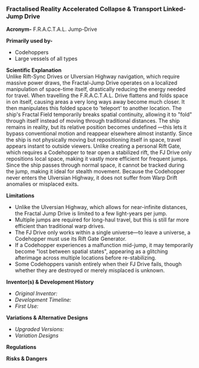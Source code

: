 ### Fractalised Reality Accelerated Collapse & Transport Linked-Jump Drive

**Acronym-** F.R.A.C.T.A.L. Jump-Drive

**Primarily used by-**

- Codehoppers
- Large vessels of all types

**Scientific Explanation**\
Unlike Rift-Sync Drives or Ulversian Highway navigation, which require massive power draws, the Fractal-Jump Drive operates on a localized manipulation of space-time itself, drastically reducing the energy needed for travel.
When travelling the F.R.A.C.T.A.L. Drive flattens and folds space in on itself, causing areas a very long ways away become much closer. It then manipulates this folded space to 'teleport' to another location.
The ship's Fractal Field temporarily breaks spatial continuity, allowing it to "fold" through itself instead of moving through traditional distances.
The ship remains in reality, but its relative position becomes undefined —this lets it bypass conventional motion and reappear elsewhere almost instantly.
Since the ship is not physically moving but repositioning itself in space, travel appears instant to outside viewers.
Unlike creating a personal Rift Gate, which requires a Codehopper to tear open a stabilized rift, the FJ Drive only repositions local space, making it vastly more efficient for frequent jumps.
Since the ship passes through normal space, it cannot be tracked during the jump, making it ideal for stealth movement.
Because the Codehopper never enters the Ulversian Highway, it does not suffer from Warp Drift anomalies or misplaced exits.

**Limitations**

- Unlike the Ulversian Highway, which allows for near-infinite distances, the Fractal Jump Drive is limited to a few light-years per jump.
- Multiple jumps are required for long-haul travel, but this is still far more efficient than traditional warp drives.
- The FJ Drive only works within a single universe—to leave a universe, a Codehopper must use its Rift Gate Generator.
- If a Codehopper experiences a malfunction mid-jump, it may temporarily become "lost between spatial states", appearing as a glitching afterimage across multiple locations before re-stabilizing.
- Some Codehoppers vanish entirely when their FJ Drive fails, though whether they are destroyed or merely misplaced is unknown.

**Inventor(s) & Development History**

- _Original Inventor:_
- _Development Timeline:_
- _First Use:_

**Variations & Alternative Designs**

- _Upgraded Versions:_
- _Variation Designs_

**Regulations**

**Risks & Dangers**
